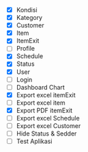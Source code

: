 - [x] Kondisi
- [x] Kategory
- [x] Customer
- [x] Item
- [x] ItemExit
- [ ] Profile
- [x] Schedule
- [x] Status
- [x] User
- [ ] Login
- [ ] Dashboard Chart
- [x] Export excel itemExit
- [ ] Export excel item 
- [x] Export PDF itemExit
- [ ] Export excel Schedule
- [ ] Export excel Customer
- [ ] Hide Status & Sedder
- [ ] Test Aplikasi
